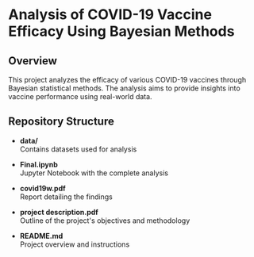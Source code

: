 # Analysis of COVID-19 Vaccine Efficacy Using Bayesian Methods

## Overview

This project analyzes the efficacy of various COVID-19 vaccines through Bayesian statistical methods. The analysis aims to provide insights into vaccine performance using real-world data.


## Repository Structure

- **data/**  
  Contains datasets used for analysis

- **Final.ipynb**  
  Jupyter Notebook with the complete analysis

- **covid19w.pdf**  
  Report detailing the findings

- **project description.pdf**  
  Outline of the project's objectives and methodology

- **README.md**  
  Project overview and instructions
